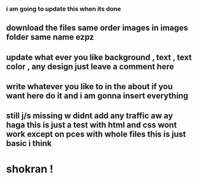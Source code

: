 ### i am going to update this when its done
## download the files same order images in images folder same name ezpz
## update what ever you like background , text , text color , any design just leave a comment here
## write whatever you like to in the about if you want here do it and i am gonna insert everything
## still j/s missing w didnt add any traffic aw ay haga this is just a test with html and css wont work except on pces with whole files this is just basic i think
# shokran !
